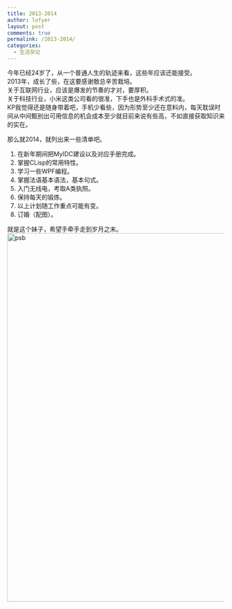 ```yaml
---
title: 2013-2014
author: lofyer
layout: post
comments: true
permalink: /2013-2014/
categories:
  - 生活杂记
---
```

今年已经24岁了，从一个普通人生的轨迹来看，这些年应该还能接受。  
2013年，成长了些，在这要感谢敖总辛苦栽培。  
关于互联网行业，应该是爆发的节奏的才对，要厚积。  
关于科技行业，小米这类公司看的很准，下手也是外科手术式的准。  
KP我觉得还是随身带着吧，手机少看些，因为形势至少还在意料内，每天耽误时间从中间甄别出可用信息的机会成本至少就目前来说有些高，不如直接获取知识来的实在。

那么就2014，就列出来一些清单吧。  
1. 在新年期间把MyIDC建设以及对应手册完成。  
2. 掌握CLisp的常用特性。  
3. 学习一些WPF编程。  
4. 掌握法语基本语法，基本句式。  
5. 入门无线电，考取A类执照。  
6. 保持每天的锻炼。  
7. 以上计划随工作重点可能有变。  
8. 订婚（配图）。

就是这个妹子，希望手牵手走到岁月之末。  
<a href="http://blog.lofyer.org/2013-2014/psb-2/" rel="attachment wp-att-2755"><img src="http://blog.lofyer.org/wp-content/uploads/psb.jpg" alt="psb" width="640" height="853" class="alignnone size-full wp-image-2755" /></a>